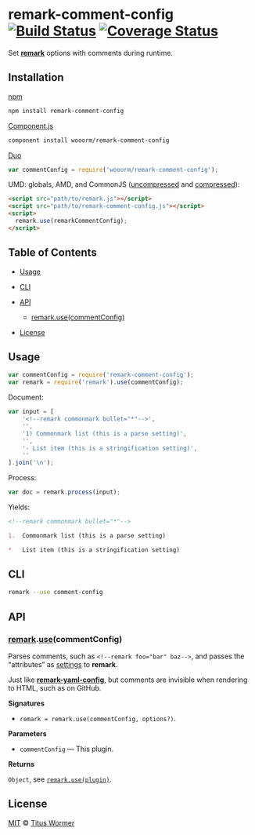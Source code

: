 # remark-comment-config [![Build Status](https://img.shields.io/travis/wooorm/remark-comment-config.svg)](https://travis-ci.org/wooorm/remark-comment-config) [![Coverage Status](https://img.shields.io/codecov/c/github/wooorm/remark-comment-config.svg)](https://codecov.io/github/wooorm/remark-comment-config)

Set [**remark**](https://github.com/wooorm/remark) options with comments during
runtime.

## Installation

[npm](https://docs.npmjs.com/cli/install)

```bash
npm install remark-comment-config
```

[Component.js](https://github.com/componentjs/component)

```bash
component install wooorm/remark-comment-config
```

[Duo](http://duojs.org/#getting-started)

```javascript
var commentConfig = require('wooorm/remark-comment-config');
```

UMD: globals, AMD, and CommonJS ([uncompressed](remark-comment-config.js) and [compressed](remark-comment-config.min.js)):

```html
<script src="path/to/remark.js"></script>
<script src="path/to/remark-comment-config.js"></script>
<script>
  remark.use(remarkCommentConfig);
</script>
```

## Table of Contents

*   [Usage](#usage)

*   [CLI](#cli)

*   [API](#api)

    *   [remark.use(commentConfig)](#remarkusecommentconfig)

*   [License](#license)

## Usage

```javascript
var commentConfig = require('remark-comment-config');
var remark = require('remark').use(commentConfig);
```

Document:

```javascript
var input = [
    '<!--remark commonmark bullet="*"-->',
    '',
    '1) Commonmark list (this is a parse setting)',
    '',
    '- List item (this is a stringification setting)',
    ''
].join('\n');
```

Process:

```javascript
var doc = remark.process(input);
```

Yields:

```markdown
<!--remark commonmark bullet="*"-->

1.  Commonmark list (this is a parse setting)

*   List item (this is a stringification setting)
```

## CLI

```bash
remark --use comment-config
```

## API

### [remark](https://github.com/wooorm/remark#api).[use](https://github.com/wooorm/remark#remarkuseplugin-options)(commentConfig)

Parses comments, such as `<!--remark foo="bar" baz-->`, and passes the
“attributes” as [settings](https://github.com/wooorm/remark#remarkprocessvalue-options-done)
to **remark**.

Just like [**remark-yaml-config**](https://github.com/wooorm/remark-yaml-config),
but comments are invisible when rendering to HTML, such as on GitHub.

**Signatures**

*   `remark = remark.use(commentConfig, options?)`.

**Parameters**

*   `commentConfig` — This plugin.

**Returns**

`Object`, see [`remark.use(plugin)`](https://github.com/wooorm/remark#remarkuseplugin-options).

## License

[MIT](LICENSE) © [Titus Wormer](http://wooorm.com)
